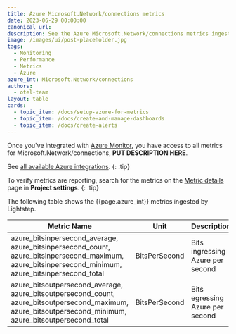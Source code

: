 ```yaml
---
title: Azure Microsoft.Network/connections metrics
date: 2023-06-29 00:00:00
canonical_url:
description: See the Azure Microsoft.Network/connections metrics ingested by Lightstep Observability
image: /images/ui/post-placeholder.jpg
tags:
  - Monitoring
  - Performance
  - Metrics
  - Azure
azure_int: Microsoft.Network/connections
authors:
  - otel-team
layout: table
cards:
  - topic_item: /docs/setup-azure-for-metrics
  - topic_item: /docs/create-and-manage-dashboards
  - topic_item: /docs/create-alerts
---
```

Once you've integrated with [Azure Monitor](/docs/setup-azure-for-metrics), you have access to all metrics for Microsoft.Network/connections, **PUT DESCRIPTION HERE**. 

See [all available Azure integrations](/docs/azure-metrics).
{: .tip}

To verify metrics are reporting, search for the metrics on the [Metric details](/docs/manage-metric-details) page in **Project settings**.
{: .tip}

The following table shows the {{page.azure_int}} metrics ingested by Lightstep.
<table class="table-aws">
<colgroup><col span="1" style="width: 35%;" /><col span="1" style="width: 15%;" /><col span="1" style="width: 35%;" /></colgroup>
  <thead>
    <th>Metric Name</th>
    <th>Unit</th>
    <th>Description</th>
  </thead>
  <tr>
    <td>azure_bitsinpersecond_average, azure_bitsinpersecond_count, azure_bitsinpersecond_maximum, azure_bitsinpersecond_minimum, azure_bitsinpersecond_total</td>
    <td>BitsPerSecond</td>
    <td>Bits ingressing Azure per second</td>
  </tr>
  <tr>
    <td>azure_bitsoutpersecond_average, azure_bitsoutpersecond_count, azure_bitsoutpersecond_maximum, azure_bitsoutpersecond_minimum, azure_bitsoutpersecond_total</td>
    <td>BitsPerSecond</td>
    <td>Bits egressing Azure per second</td>
  </tr>
</table>
